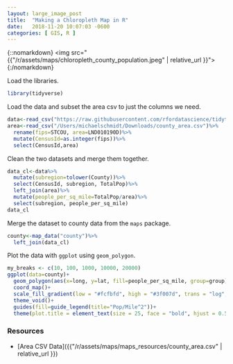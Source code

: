 ```yaml
---
layout: large_image_post
title:  "Making a Chloropleth Map in R"
date:   2018-11-20 10:07:03 -0600
categories: [ GIS, R ]
---
```


{::nomarkdown}
<img src="{{"/r/assets/maps/chloropleth_county_population.jpeg" | relative_url }}">
{:/nomarkdown}

Load the libraries.
```r
library(tidyverse)
```
Load the data and subset the area csv to just the columns we need.
```r
data<-read_csv("https://raw.githubusercontent.com/rfordatascience/tidytuesday/master/data/2018-04-30/week5_acs2015_county_data.csv")
area<-read_csv("/Users/michaelschmidt/Downloads/county_area.csv")%>%
  rename(fips=STCOU, area=LND010190D)%>%
  mutate(CensusId=as.integer(fips))%>%
  select(CensusId,area)
```
Clean the two datasets and merge them together.
```r
data_cl<-data%>%
  mutate(subregion=tolower(County))%>%
  select(CensusId, subregion, TotalPop)%>%
  left_join(area)%>%
  mutate(people_per_sq_mile=TotalPop/area)%>%
  select(subregion, people_per_sq_mile)
data_cl
```
Merge the dataset to county data from the `maps` package.
```r
county<-map_data("county")%>%
  left_join(data_cl)
```

Plot the data with `ggplot` using `geom_polygon`.
```r
my_breaks <- c(10, 100, 1000, 10000, 20000)
ggplot(data=county)+
  geom_polygon(aes(x=long, y=lat, fill=people_per_sq_mile, group=group))+
  coord_map()+
  scale_fill_gradient(low = "#fcfbfd", high = "#3f007d", trans = "log", breaks = my_breaks, labels = my_breaks)+
  theme_void()+
  guides(fill=guide_legend(title="Pop/Mile^2"))+
  theme(plot.title = element_text(size = 25, face = "bold", hjust = 0.5), panel.background = element_rect(fill = "#f9f9f9"), plot.background = element_rect(fill = "#f9f9f9"), legend.position = c(0.9, 0.2))
```
### Resources
* [Area CSV Data]({{"/r/assets/maps/maps_resources/county_area.csv" | relative_url }})
